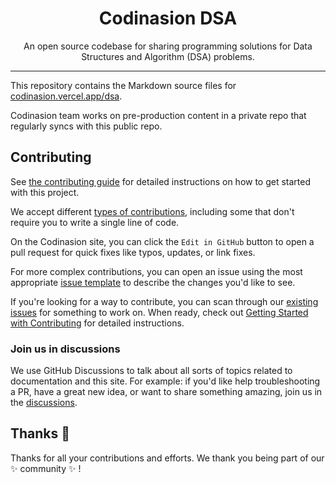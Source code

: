 <h1 align="center">Codinasion DSA</h1>

<p align="center"> An open source codebase for sharing programming solutions for Data Structures and Algorithm (DSA) problems.
    <br/>
</p>

---

This repository contains the Markdown source files for [codinasion.vercel.app/dsa](https://codinasion.vercel.app/dsa/).

Codinasion team works on pre-production content in a private repo that regularly syncs with this public repo.

## Contributing

See [the contributing guide](CONTRIBUTING.md) for detailed instructions on how to get started with this project.

We accept different [types of contributions](/contributing/types-of-contributions.md), including some that don't require you to write a single line of code.

On the Codinasion site, you can click the `Edit in GitHub` button to open a pull request for quick fixes like typos, updates, or link fixes.

For more complex contributions, you can open an issue using the most appropriate [issue template](https://github.com/codinasion/codinasion-dsa/issues/new/choose) to describe the changes you'd like to see.

If you're looking for a way to contribute, you can scan through our [existing issues](https://github.com/codinasion/codinasion-dsa/issues) for something to work on. When ready, check out [Getting Started with Contributing](/CONTRIBUTING.md) for detailed instructions.

### Join us in discussions

We use GitHub Discussions to talk about all sorts of topics related to documentation and this site. For example: if you'd like help troubleshooting a PR, have a great new idea, or want to share something amazing, join us in the [discussions](https://github.com/codinasion/codinasion/discussions).

## Thanks :purple_heart:

Thanks for all your contributions and efforts. We thank you being part of our :sparkles: community :sparkles: !
